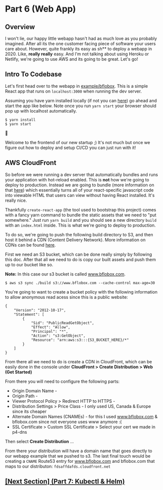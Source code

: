 # Part 6 (Web App)

## Overview

I won't lie, our happy little webapp hasn't had as much love as you probably imagined. After all its the one customer facing piece of software your users care about. However, quite frankly its easy as sh** to deploy a webapp in 2020. Like, **really really** easy. And I'm not talking about using Heroku or Netlify, we're going to use AWS and its going to be great. Let's go!

## Intro To Codebase

Let's first head over to the webapp in [example/bflobox](../example/bflobox). This is a simple React app that runs on `localhost:3000` when running the dev server.

Assuming you have yarn installed locally (if not you can [here](https://classic.yarnpkg.com/en/docs/install/#mac-stable)) go ahead and start the app like below. Note once you run `yarn start` your browser should pop up with localhost automatically. 

```
$ yarn install
$ yarn start
```

:tada:

Welcome to the frontend of our new startup ;) It's not much but once we figure out how to deploy and setup CI/CD you can just run with it!

## AWS CloudFront

So before we were running a dev server that automatically bundles and runs your application with hot-reload enabled. This is **not** how we're going to deploy to production. Instead we are going to bundle (more information on that [here](https://reactjs.org/docs/code-splitting.html)) which essentially turns all of your react-specific javascript code into viewable HTML that users can view without having React installed. It's really nice.

Thankfully `create-react-app` (the tool used to bootstrap this project) comes with a fancy yarn command to bundle the static assets that we need to "put somewhere." Just run `yarn build` and you should see a new directory `build` with an `index.html` inside. This is what we're going to deploy to production.

To do so, we're going to push the following build directory to S3, and then host it behind a CDN (Content Delivery Network). More information on CDNs can be found [here](https://www.cloudflare.com/learning/cdn/what-is-a-cdn/).

First we need an S3 bucket, which can be done really simply by following this doc. After that all we need to do is copy our built assets and push them up to our bucket like so. 

**Note:** In this case our s3 bucket is called www.bflobox.com.

```
$ aws s3 sync ./build s3://www.bflobox.com --cache-control max-age=30
```

You're going to want to create a bucket policy with the following information to allow anonymous read acess since this is a public website:

```
{
    "Version": "2012-10-17",
    "Statement": [
        {
            "Sid": "PublicReadGetObject",
            "Effect": "Allow",
            "Principal": "*",
            "Action": "s3:GetObject",
            "Resource": "arn:aws:s3:::{S3_BUCKET_HERE}/*"
        }
    ]
}
```

From there all we need to do is create a CDN in CloudFront, which can be easily done in the console under **CloudFront > Create Distribution > Web (Get Started)**

From there you will need to configure the following parts:

* Origin Domain Name - 
* Origin Path - 
* Viewer Protocol Policy > Redirect HTTP to HTTPS -
* Distribution Settings > Price Class - I only used US, Canada & Europe since its cheaper
* Alternate Domain Names (CNAMEs) - for this I used www.bflobox.com & bflobox.com since not everyone uses www anymore :(
* SSL Certificate > Custom SSL Certificate > Select your cert we made in p4-dns

Then select **Create Distribution** ... 

From there your distribution will have a domain name that goes directly to our webapp example that we pushed to s3. The last final touch would be creating a `CNAME` Route53 entry for www.bflobox.com and bflobox.com that maps to our distributon: `fdsaffdafds.cloudfront.net`

## [[Next Section] (Part 7: Kubectl & Helm)](p7-kubectl-helm.md)